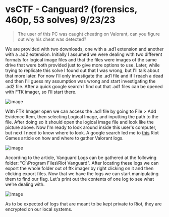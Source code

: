 # vsCTF - Canguard? (forensics, 460p, 53 solves) 9/23/23

> The user of this PC was caught cheating on Valorant, can you figure out why his cheat was detected?

We are provided with two downloads, one with a .ad1 extension and another with a .ad2 extension. Initially I assumed we were dealing with two different formats for logical image files and that the files were images of the same drive that were both provided just to give more options to use. Later, while trying to replicate this solve I found out that I was wrong, but I'll talk about that more later. For now I'll only investigate the .ad1 file and if I reach a dead end then I'll guess my assumption was wrong and start investigating the .ad2 file. After a quick google search I find out that .ad1 files can be opened with FTK imager, so I'll start there.

![image](https://github.com/heathbar019/Writeups/assets/114100890/80aca858-4294-411a-af2d-5a09983e0986)

With FTK Imager open we can access the .ad1 file by going to File > Add Evidence Item, then selecting Logical Image, and inputting the path to the file. After doing so it should open the logical image file and look like the picture above. Now I'm ready to look around inside this user's computer, but next I need to know where to look. A google search led me to [this](https://support-valorant.riotgames.com/hc/en-us/articles/360048981973-Gathering-Logs-in-VALORANT) Riot Games article on how and where to gather Valorant logs.

![image](https://github.com/heathbar019/Writeups/assets/114100890/04e6e3ea-dfbb-4324-855b-c5204a4597a7)

According to the article, Vanguard Logs can be gathered at the following folder: "C:\Program Files\Riot Vanguard". After locating these logs we can export the whole folder out of ftk imager by right clicking on it and then clicking export files. Now that we have the logs we can start manipulating them to find our flag. Let's print out the contents of one log to see what we're dealing with.

![image](https://github.com/heathbar019/Writeups/assets/114100890/fcfcecbc-5091-44cd-80b7-3d6991c06bde)

As to be expected of logs that are meant to be kept private to Riot, they are encrypted on our local systems.
